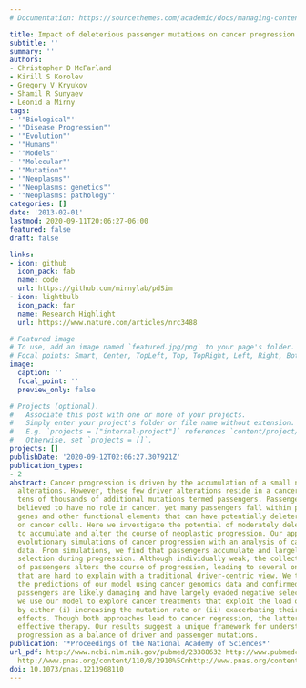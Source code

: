 ```yaml
---
# Documentation: https://sourcethemes.com/academic/docs/managing-content/

title: Impact of deleterious passenger mutations on cancer progression
subtitle: ''
summary: ''
authors:
- Christopher D McFarland
- Kirill S Korolev
- Gregory V Kryukov
- Shamil R Sunyaev
- Leonid a Mirny
tags:
- '"Biological"'
- '"Disease Progression"'
- '"Evolution"'
- '"Humans"'
- '"Models"'
- '"Molecular"'
- '"Mutation"'
- '"Neoplasms"'
- '"Neoplasms: genetics"'
- '"Neoplasms: pathology"'
categories: []
date: '2013-02-01'
lastmod: 2020-09-11T20:06:27-06:00
featured: false
draft: false

links:
- icon: github
  icon_pack: fab
  name: code
  url: https://github.com/mirnylab/pdSim
- icon: lightbulb
  icon_pack: far
  name: Research Highlight
  url: https://www.nature.com/articles/nrc3488

# Featured image
# To use, add an image named `featured.jpg/png` to your page's folder.
# Focal points: Smart, Center, TopLeft, Top, TopRight, Left, Right, BottomLeft, Bottom, BottomRight.
image:
  caption: ''
  focal_point: ''
  preview_only: false

# Projects (optional).
#   Associate this post with one or more of your projects.
#   Simply enter your project's folder or file name without extension.
#   E.g. `projects = ["internal-project"]` references `content/project/deep-learning/index.md`.
#   Otherwise, set `projects = []`.
projects: []
publishDate: '2020-09-12T02:06:27.307921Z'
publication_types:
- 2
abstract: Cancer progression is driven by the accumulation of a small number of genetic
  alterations. However, these few driver alterations reside in a cancer genome alongside
  tens of thousands of additional mutations termed passengers. Passengers are widely
  believed to have no role in cancer, yet many passengers fall within protein-coding
  genes and other functional elements that can have potentially deleterious effects
  on cancer cells. Here we investigate the potential of moderately deleterious passengers
  to accumulate and alter the course of neoplastic progression. Our approach combines
  evolutionary simulations of cancer progression with an analysis of cancer sequencing
  data. From simulations, we find that passengers accumulate and largely evade natural
  selection during progression. Although individually weak, the collective burden
  of passengers alters the course of progression, leading to several oncological phenomena
  that are hard to explain with a traditional driver-centric view. We then tested
  the predictions of our model using cancer genomics data and confirmed that many
  passengers are likely damaging and have largely evaded negative selection. Finally,
  we use our model to explore cancer treatments that exploit the load of passengers
  by either (i) increasing the mutation rate or (ii) exacerbating their deleterious
  effects. Though both approaches lead to cancer regression, the latter is a more
  effective therapy. Our results suggest a unique framework for understanding cancer
  progression as a balance of driver and passenger mutations.
publication: '*Proceedings of the National Academy of Sciences*'
url_pdf: http://www.ncbi.nlm.nih.gov/pubmed/23388632 http://www.pubmedcentral.nih.gov/articlerender.fcgi?artid=3581883&tool=pmcentrez&rendertype=abstract
  http://www.pnas.org/content/110/8/2910%5Cnhttp://www.pnas.org/content/110/8/2910.abstract.html?etoc%5Cnhttp://www.
doi: 10.1073/pnas.1213968110
---
```

